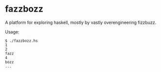 fazzbozz
========

A platform for exploring haskell, mostly by vastly overengineering fizzbuzz.

Usage:
```ShellSession
$ ./fazzbozz.hs
1
2
fazz
4
bozz
...
```
